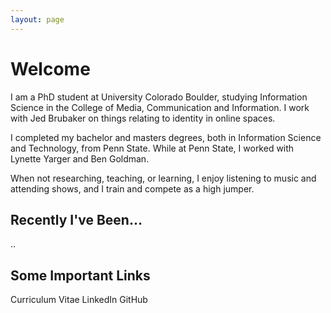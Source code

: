```yaml
---
layout: page
---
```


# Welcome

I am a PhD student at University Colorado Boulder, studying Information Science in the College of Media, Communication and Information. I work with Jed Brubaker on things relating to identity in online spaces.

I completed my bachelor and masters degrees, both in Information Science and Technology, from Penn State. While at Penn State, I worked with Lynette Yarger and Ben Goldman.

When not researching, teaching, or learning, I enjoy listening to music and attending shows, and I train and compete as a high jumper.

## Recently I've Been...

..

## Some Important Links

Curriculum Vitae
LinkedIn
GitHub
